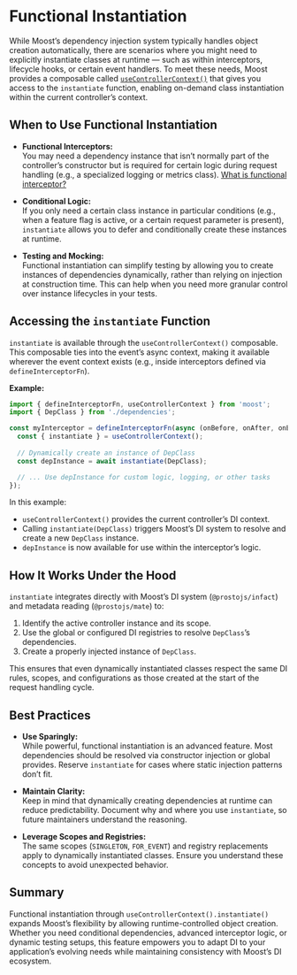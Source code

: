 # Functional Instantiation

While Moost’s dependency injection system typically handles object creation automatically, there are scenarios where you might need to explicitly instantiate classes at runtime — such as within interceptors, lifecycle hooks, or certain event handlers. To meet these needs, Moost provides a composable called [`useControllerContext()`](/moost/meta/controller) that gives you access to the `instantiate` function, enabling on-demand class instantiation within the current controller’s context.

## When to Use Functional Instantiation

- **Functional Interceptors:**  
  You may need a dependency instance that isn’t normally part of the controller’s constructor but is required for certain logic during request handling (e.g., a specialized logging or metrics class). [What is functional interceptor?](/moost/interceptors#functional-interceptors)
  
- **Conditional Logic:**  
  If you only need a certain class instance in particular conditions (e.g., when a feature flag is active, or a certain request parameter is present), `instantiate` allows you to defer and conditionally create these instances at runtime.
  
- **Testing and Mocking:**  
  Functional instantiation can simplify testing by allowing you to create instances of dependencies dynamically, rather than relying on injection at construction time. This can help when you need more granular control over instance lifecycles in your tests.

## Accessing the `instantiate` Function

`instantiate` is available through the `useControllerContext()` composable. This composable ties into the event’s async context, making it available wherever the event context exists (e.g., inside interceptors defined via `defineInterceptorFn`).

**Example:**
```ts
import { defineInterceptorFn, useControllerContext } from 'moost';
import { DepClass } from './dependencies';

const myInterceptor = defineInterceptorFn(async (onBefore, onAfter, onError) => {
  const { instantiate } = useControllerContext();
  
  // Dynamically create an instance of DepClass
  const depInstance = await instantiate(DepClass);

  // ... Use depInstance for custom logic, logging, or other tasks
});
```

In this example:
- `useControllerContext()` provides the current controller’s DI context.
- Calling `instantiate(DepClass)` triggers Moost’s DI system to resolve and create a new `DepClass` instance.
- `depInstance` is now available for use within the interceptor’s logic.

## How It Works Under the Hood

`instantiate` integrates directly with Moost’s DI system (`@prostojs/infact`) and metadata reading (`@prostojs/mate`) to:
1. Identify the active controller instance and its scope.
2. Use the global or configured DI registries to resolve `DepClass`’s dependencies.
3. Create a properly injected instance of `DepClass`.

This ensures that even dynamically instantiated classes respect the same DI rules, scopes, and configurations as those created at the start of the request handling cycle.

## Best Practices

- **Use Sparingly:**  
  While powerful, functional instantiation is an advanced feature. Most dependencies should be resolved via constructor injection or global provides. Reserve `instantiate` for cases where static injection patterns don’t fit.

- **Maintain Clarity:**  
  Keep in mind that dynamically creating dependencies at runtime can reduce predictability. Document why and where you use `instantiate`, so future maintainers understand the reasoning.

- **Leverage Scopes and Registries:**  
  The same scopes (`SINGLETON`, `FOR_EVENT`) and registry replacements apply to dynamically instantiated classes. Ensure you understand these concepts to avoid unexpected behavior.

## Summary

Functional instantiation through `useControllerContext().instantiate()` expands Moost’s flexibility by allowing runtime-controlled object creation. Whether you need conditional dependencies, advanced interceptor logic, or dynamic testing setups, this feature empowers you to adapt DI to your application’s evolving needs while maintaining consistency with Moost’s DI ecosystem.
